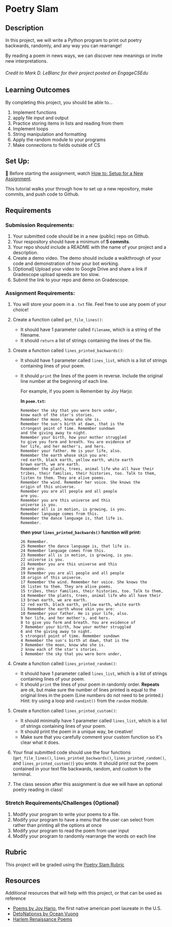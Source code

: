 # Poetry Slam

## Description
In this project, we will write a Python program to print out poetry backwards, randomly, and any way you can rearrange!

By reading a poem in news ways, we can discover new meanings or invite new interpretations.

###### Credit to Mark D. LeBlanc for their project posted on EngageCSEdu

## Learning Outcomes
By completing this project, you should be able to…

1. Implement functions
1. apply file input and output
1. Practice storing items in lists and reading from them
1. Implement loops
1. String manipulation and formatting
1. Apply the random module to your programs
1. Make connections to fields outside of CS

## Set Up:
🚨  Before starting the assignment, watch [How to: Setup for a New Assignment](https://youtu.be/MCbDO8IpqZM). 

This tutorial walks your through how to set up a new repository, make commits, and push code to Github.


## Requirements

### Submission Requirements:
1. Your submitted code should be in a new (public) repo on Github.
1. Your respository should have a minimum of **5 commits**. 
1. Your repo should include a README with the name of your project and a description.
1. Create a demo video. The demo should include a walkthrough of your code and demonstration of how your bot working.
1. [Optional] Upload your video to Google Drive and share a link if Gradescope upload speeds are too slow.
1. Submit the link to your repo and demo on Gradescope.


### Assignment Requirements:

1. You will store your poem in a `.txt` file. Feel free to use any poem of your choice!

1. Create a function called `get_file_lines()`:
    * It should have 1 parameter called `filename`, which is a string of the filename.
    * It should `return` a list of strings containing the lines of the file.


1. Create a function called `lines_printed_backwards()`:
    * It should have 1 parameter called `lines_list`, which is a list of strings containing lines of your poem. 
    * It should `print` the lines of the poem in reverse. Include the original line number at the beginning of each line.

      For example, if you poem is Remember by Joy Harjo:

      **In `poem.txt`:**
      ```
      Remember the sky that you were born under,
      know each of the star's stories.
      Remember the moon, know who she is.
      Remember the sun's birth at dawn, that is the
      strongest point of time. Remember sundown
      and the giving away to night.
      Remember your birth, how your mother struggled
      to give you form and breath. You are evidence of
      her life, and her mother's, and hers.
      Remember your father. He is your life, also.
      Remember the earth whose skin you are:
      red earth, black earth, yellow earth, white earth
      brown earth, we are earth.
      Remember the plants, trees, animal life who all have their
      tribes, their families, their histories, too. Talk to them,
      listen to them. They are alive poems.
      Remember the wind. Remember her voice. She knows the
      origin of this universe.
      Remember you are all people and all people
      are you.
      Remember you are this universe and this
      universe is you.
      Remember all is in motion, is growing, is you.
      Remember language comes from this.
      Remember the dance language is, that life is.
      Remember.
      ```

      **then your `lines_printed_backwards()` function will print:**

      ```
      26 Remember.
      25 Remember the dance language is, that life is.
      24 Remember language comes from this.
      23 Remember all is in motion, is growing, is you.
      22 universe is you.
      21 Remember you are this universe and this
      20 are you.
      19 Remember you are all people and all people
      18 origin of this universe.
      17 Remember the wind. Remember her voice. She knows the
      16 listen to them. They are alive poems.
      15 tribes, their families, their histories, too. Talk to them,
      14 Remember the plants, trees, animal life who all have their
      13 brown earth, we are earth.
      12 red earth, black earth, yellow earth, white earth
      11 Remember the earth whose skin you are:
      10 Remember your father. He is your life, also.
      9 her life, and her mother's, and hers.
      8 to give you form and breath. You are evidence of
      7 Remember your birth, how your mother struggled
      6 and the giving away to night.
      5 strongest point of time. Remember sundown
      4 Remember the sun's birth at dawn, that is the
      3 Remember the moon, know who she is.
      2 know each of the star's stories.
      1 Remember the sky that you were born under,
      ```

1. Create a function called `lines_printed_random()`:
    * It should have 1 parameter called `lines_list`, which is a list of strings containing lines of your poem. 
    * It should `print` the lines of your poem in randomly order. **Repeats** are ok, but make sure the number of lines printed is equal to the original lines in the poem (Line numbers do not need to be printed.) Hint: try using a loop and `randint()` from the `random` module. 

1. Create a function called `lines_printed_custom()`:
    * It should minimally have 1 parameter called `lines_list`, which is a list of strings containing lines of your poem. 
    * It should print the poem in a unique way, be creative!
    * Make sure that you carefully comment your custom function so it's clear what it does.

1. Your final submitted code should use the four functions (`get_file_lines()`, `lines_printed_backwards()`, `lines_printed_random()`, and  `lines_printed_custom()`) you wrote. It should print out the poem contained in your text file backwards, random, and custom to the terminal.

1. The class session after this assignment is due we will have an optional poetry reading in class!

### Stretch Requirements/Challenges (Optional)
1. Modify your program to write your poems to a file.
1. Modify your program to have a menu that the user can select from rather than printing all the options at once
1. Modify your program to read the poem from user input
1. Modify your program to randomly rearrange the words on each line


## Rubric
This project will be graded using the [Poetry Slam Rubric](https://docs.google.com/document/d/1pXQeuD7R4ZRCjPQLvnVSdyCiAwOz5qDPXTxAgNS_2rM/copy)


## Resources
Additional resources that will help with this project, or that can be used as reference

- [Poems by Joy Harjo](https://poets.org/poem/remember-0), the first native american poet laureate in the U.S.
- [DetoNationxs by Ocean Vuong](https://www.poetryfoundation.org/poetrymagazine/poems/56768/detonation)
- [Harlem Renaissance Poems](https://education.cu-portland.edu/blog/classroom-resources/harlem-renaissance-poets-for-your-reading-list/)
